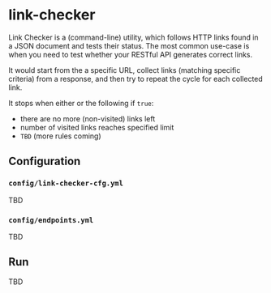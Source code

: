 # link-checker

Link Checker is a (command-line) utility, which follows HTTP links found in a JSON document and tests their status.
The most common use-case is when you need to test whether your RESTful API generates correct links.

It would start from the a specific URL, collect links (matching specific criteria) from a response, and then try to repeat the cycle 
for each collected link.

It stops when either or the following if `true`:
- there are no more (non-visited) links left
- number of visited links reaches specified limit
- `TBD` (more rules coming)

## Configuration

### `config/link-checker-cfg.yml`
TBD

### `config/endpoints.yml`
TBD

Run
---
TBD